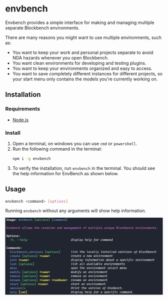 # envbench

Envbench provides a simple interface for making and managing multiple separate Blockbench environments.

There are many reasons you might want to use multiple environments, such as:

-   You want to keep your work and personal projects separate to avoid NDA hazards whenever you open Blockbench.
-   You want clean environments for developing and testing plugins.
-   You want to keep your environments organized and easy to access.
-   You want to save completely different instances for different projects, so your start menu only contains the models you're currently working on.

## Installation

### Requirements

-   [Node.js](https://nodejs.org/en/download/prebuilt-installer)

### Install

1. Open a terminal, on windows you can use `cmd` or `powershell`.
2. Run the following command in the terminal:
    ```bash
    npm i -g envbench
    ```
3. To verify the installation, run `envbench` in the terminal. You should see the help information for EnvBench as shown below.

## Usage

```bash
envbench <command> [options]
```

Running `envbench` without any arguments will show help information.

![An example of the help command](/assets/basic-usage.png)
